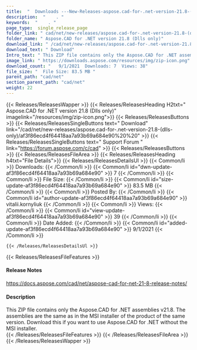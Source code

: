 ```yaml
---
title:  "  Downloads ---New-Releases-aspose.cad-for-.net-version-21.8-(dlls-only) . " 
description:  "    . " 
keywords:  "    . " 
page_type:  single_release_page
folder_link: " cad/net/new-releases/aspose.cad-for-.net-version-21.8-(dlls-only)/"
folder_name: " Aspose.CAD for .NET version 21.8 (Dlls only)"
download_link: " /cad/net/new-releases/aspose.cad-for-.net-version-21.8-(dlls-only)/af3f86ecd4f64418aa7a93b69a684e90"
download_text: " Download"
Intro_text: " This ZIP file contains only the Aspose.CAD for .NET assemblies v21.8. The assemb..."
image_link: " https://downloads.aspose.com/resources/img/zip-icon.png"
download_count: "   9/1/2021  Downloads: 7  Views: 38"
file_size: "  File Size: 83.5 MB "
parent_path: "cad/net"
section_parent_path: "cad/net"
weight: 22 
---
```


{{< Releases/ReleasesWapper >}}
  {{< Releases/ReleasesHeading H2txt=" Aspose.CAD for .NET version 21.8 (Dlls only)" imagelink="/resources/img/zip-icon.png">}}
  {{< Releases/ReleasesButtons >}}
    {{< Releases/ReleasesSingleButtons text=" Download" link="/cad/net/new-releases/aspose.cad-for-.net-version-21.8-(dlls-only)/af3f86ecd4f64418aa7a93b69a684e90%20%20" >}}
    {{< Releases/ReleasesSingleButtons text=" Support Forum " link="https://forum.aspose.com/c/cad" >}}
  {{< Releases/ReleasesButtons >}}
  {{< Releases/ReleasesFileArea >}}
    {{< Releases/ReleasesHeading h4txt="File Details">}}
    {{< Releases/ReleasesDetailsUl >}}
            {{< Common/li  >}} Downloads: {{< /Common/li >}} 
      {{< Common/li id="dwn-update-af3f86ecd4f64418aa7a93b69a684e90" >}} 7 {{< /Common/li >}} 
      {{< Common/li  >}} File Size: {{< /Common/li >}} 
      {{< Common/li id="size-update-af3f86ecd4f64418aa7a93b69a684e90" >}} 83.5 MB {{< /Common/li >}} 
      {{< Common/li  >}} Posted By: {{< /Common/li >}} 
      {{< Common/li id="author-update-af3f86ecd4f64418aa7a93b69a684e90" >}} vitalii.kornyliuk {{< /Common/li >}} 
      {{< Common/li  >}} Views: {{< /Common/li >}} 
      {{< Common/li id="view-update-af3f86ecd4f64418aa7a93b69a684e90" >}} 39 {{< /Common/li >}} 
      {{< Common/li  >}} Date Added: {{< /Common/li >}} 
      {{< Common/li id="added-update-af3f86ecd4f64418aa7a93b69a684e90" >}} 9/1/2021 {{< /Common/li >}} 

    {{< /Releases/ReleasesDetailsUl >}}

  {{< Releases/ReleasesFileFeatures >}}
      <h4>Release Notes</h4><div><a href="https://docs.aspose.com/cad/net/aspose-cad-for-net-21-8-release-notes/">https://docs.aspose.com/cad/net/aspose-cad-for-net-21-8-release-notes/</a></div><h4>Description</h4><div class="HTMLDescription">This ZIP file contains only the Aspose.CAD for .NET assemblies v21.8. The assemblies are the same as in the MSI installer of the product of the same version. Download this if you want to use Aspose.CAD for .NET without the MSI installer.</div>
  {{< /Releases/ReleasesFileFeatures >}}
 {{< /Releases/ReleasesFileArea >}}
{{< /Releases/ReleasesWapper >}}


